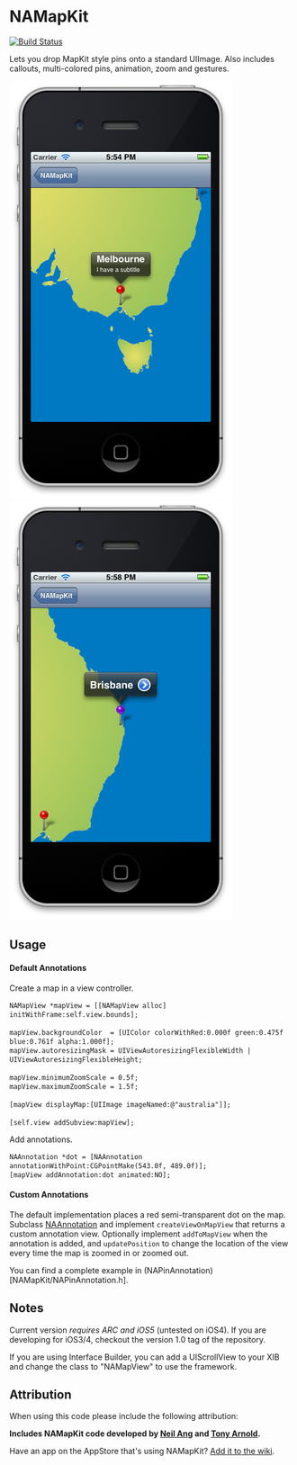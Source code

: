 NAMapKit
========

[![Build Status](https://travis-ci.org/neilang/NAMapKit.png)](https://travis-ci.org/neilang/NAMapKit)

Lets you drop MapKit style pins onto a standard UIImage. Also includes callouts, multi-colored pins, animation, zoom and gestures.

![Screenshot 1](screenshot1.png)
![Screenshot 2](screenshot2.png)

Usage
-----

#### Default Annotations

Create a map in a view controller.

``` objc
NAMapView *mapView = [[NAMapView alloc] initWithFrame:self.view.bounds];

mapView.backgroundColor  = [UIColor colorWithRed:0.000f green:0.475f blue:0.761f alpha:1.000f];
mapView.autoresizingMask = UIViewAutoresizingFlexibleWidth | UIViewAutoresizingFlexibleHeight;

mapView.minimumZoomScale = 0.5f;
mapView.maximumZoomScale = 1.5f;

[mapView displayMap:[UIImage imageNamed:@"australia"]];

[self.view addSubview:mapView];
```

Add annotations.

```
NAAnnotation *dot = [NAAnnotation annotationWithPoint:CGPointMake(543.0f, 489.0f)];
[mapView addAnnotation:dot animated:NO];
```

#### Custom Annotations

The default implementation places a red semi-transparent dot on the map. Subclass [NAAnnotation](NAMapKit/NAAnnotation.h) and implement `createViewOnMapView` that returns a custom annotation view. Optionally implement `addToMapView` when the annotation is added, and `updatePosition` to change the location of the view every time the map is zoomed in or zoomed out.

You can find a complete example in (NAPinAnnotation)[NAMapKit/NAPinAnnotation.h].

Notes
-----

Current version _requires ARC and iOS5_ (untested on iOS4). If you are developing for iOS3/4, checkout the version 1.0 tag of the repository.

If you are using Interface Builder, you can add a UIScrollView to your XIB and change the class to "NAMapView" to use the framework.

Attribution
-----------

When using this code please include the following attribution:

**Includes NAMapKit code developed by [Neil Ang](http://neilang.com/) and [Tony Arnold](http://thecocoabots.com/).**

Have an app on the AppStore that's using NAMapKit? [Add it to the wiki](https://github.com/neilang/NAMapKit/wiki).
